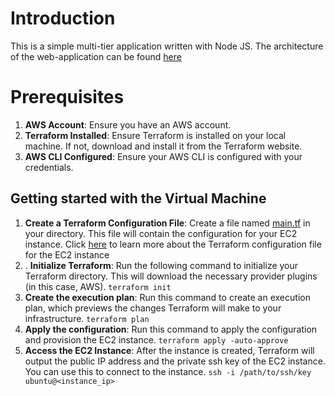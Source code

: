 

# Introduction

This is a simple multi-tier application written with Node JS. The architecture of the web-application can be found [here](https://github.com/tilshansanoj/wa-technical-assessment/blob/main/architecture/Architecture.png)


# Prerequisites 

1.  **AWS Account**: Ensure you have an AWS account.
2.  **Terraform Installed**: Ensure Terraform is installed on your local machine. If not, download and install it from the Terraform website.
3.  **AWS CLI Configured**: Ensure your AWS CLI is configured with your credentials.

## Getting started with the Virtual Machine

 1. **Create a Terraform Configuration File**: Create a file named [main.tf](https://github.com/tilshansanoj/wa-technical-assessment/blob/main/provisioning/main.tf) in your directory. This file will contain the configuration for your EC2 instance. Click [here](https://github.com/tilshansanoj/wa-technical-assessment/blob/main/provisioning/main.tf) to learn more about the Terraform configuration file for the EC2 instance
 2. . **Initialize Terraform**: Run the following command to initialize your Terraform directory. This will download the necessary provider plugins (in this case, AWS).
 `terraform init`
 3. **Create the execution plan**: Run this command to create an execution plan, which previews the changes Terraform will make to your infrastructure.
 `terraform plan`
 4. **Apply the configuration**: Run this command to apply the configuration and provision the EC2 instance.
 `terraform apply -auto-approve`
 5. **Access the EC2 Instance**: After the instance is created, Terraform will output the public IP address and the private ssh key of the EC2 instance. You can use this to connect to the instance.
 `ssh -i /path/to/ssh/key ubuntu@<instance_ip>`
